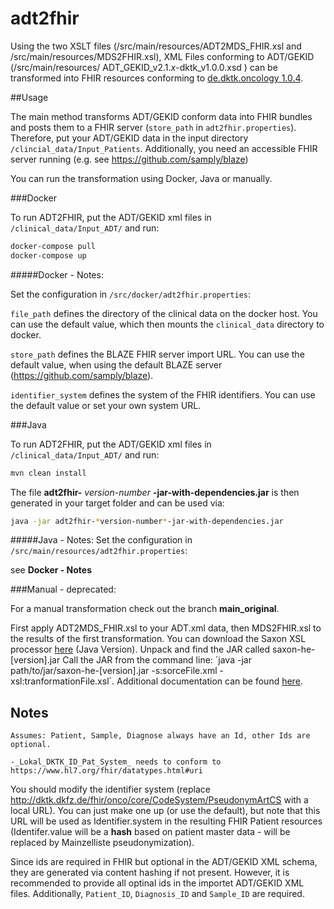 # adt2fhir

Using the two XSLT files (/src/main/resources/ADT2MDS_FHIR.xsl and /src/main/resources/MDS2FHIR.xsl), XML Files 
conforming to ADT/GEKID (/src/main/resources/ ADT_GEKID_v2.1.*x*-dktk_v1.0.0.xsd ) can be transformed into FHIR 
resources conforming to [de.dktk.oncology 1.0.4](https://simplifier.net/packages/de.dktk.oncology/1.0.4).


##Usage

The main method transforms ADT/GEKID conform data into FHIR bundles and posts them to a FHIR server (```store_path``` in ```adt2fhir.properties```).
Therefore, put your ADT/GEKID data in the input directory ```/clincial_data/Input_Patients```. 
Additionally, you need an accessible FHIR server running (e.g. see https://github.com/samply/blaze)

You can run the transformation using Docker, Java or manually.


###Docker

To run ADT2FHIR, put the ADT/GEKID xml files in ```/clinical_data/Input_ADT/``` and run:
```sh
docker-compose pull
docker-compose up
```
#####Docker - Notes:

Set the configuration in ```/src/docker/adt2fhir.properties```:

```file_path``` defines the directory of the clinical data on the docker host.
You can use the default value, which then mounts the ```clinical_data``` directory to docker.

```store_path``` defines the BLAZE FHIR server import URL.
You can use the default value, when using the default BLAZE server (https://github.com/samply/blaze).

```identifier_system``` defines the system of the FHIR identifiers.
You can use the default value or set your own system URL.


###Java

To run ADT2FHIR, put the ADT/GEKID xml files in ```/clinical_data/Input_ADT/``` and run:

```sh
mvn clean install
```
The file **adt2fhir-** *version-number* **-jar-with-dependencies.jar** is then generated in your target folder and can be used via:


```sh
java -jar adt2fhir-*version-number*-jar-with-dependencies.jar
```
#####Java - Notes:
Set the configuration in ```/src/main/resources/adt2fhir.properties```:

see **Docker - Notes**

###Manual - deprecated:

For a manual transformation check out the branch **main_original**. 

First apply ADT2MDS_FHIR.xsl to your ADT.xml data, then MDS2FHIR.xsl to the results of the first transformation.
You can download the Saxon XSL processor [here](http://saxon.sourceforge.net/#F10HE) (Java Version). Unpack and find the JAR called saxon-he-[version].jar
Call the JAR from the command line: ´java -jar path/to/jar/saxon-he-[version].jar -s:sorceFile.xml -xsl:tranformationFile.xsl`. Additional documentation can be found [here](https://www.saxonica.com/documentation/index.html#!using-xsl/commandline).

## Notes

    Assumes: Patient, Sample, Diagnose always have an Id, other Ids are optional.
    
    -_Lokal_DKTK_ID_Pat_System_ needs to conform to https://www.hl7.org/fhir/datatypes.html#uri

You should modify the identifier system (replace http://dktk.dkfz.de/fhir/onco/core/CodeSystem/PseudonymArtCS with
a local URL). You can just make one up (or use the default), but note that this URL will be used as Identifier.system
in the resulting FHIR Patient resources (Identifer.value will be a **hash** based on patient master data - will
be replaced by Mainzelliste pseudonymization).

Since ids are required in FHIR but optional in the ADT/GEKID XML schema, they are generated via content hashing
if not present. However, it is recommended to provide all optinal ids in the importet ADT/GEKID XML files.
Additionally, ```Patient_ID```, ```Diagnosis_ID``` and ```Sample_ID``` are required. 